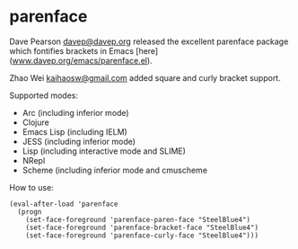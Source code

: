 parenface
=========

Dave Pearson <davep@davep.org> released the excellent parenface package which
fontifies brackets in Emacs [here] (www.davep.org/emacs/parenface.el).

Zhao Wei <kaihaosw@gmail.com> added square and curly bracket support.

Supported modes:

* Arc (including inferior mode)
* Clojure
* Emacs Lisp (including IELM)
* JESS (including inferior mode)
* Lisp (including interactive mode and SLIME)
* NRepl
* Scheme (including inferior mode and cmuscheme

How to use:

    (eval-after-load 'parenface
      (progn
        (set-face-foreground 'parenface-paren-face "SteelBlue4")
        (set-face-foreground 'parenface-bracket-face "SteelBlue4")
        (set-face-foreground 'parenface-curly-face "SteelBlue4")))

